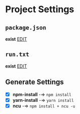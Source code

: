 # Project Settings
## `package.json`
**exist** [EDIT]()
## `run.txt`
**exist** [EDIT]()
## Generate Settings
 - [x] **npm-install** -=> `npm install`
 - [x] **yarn-install** -=> `yarn install`
 - [x] **ncu** -=> `npm install + ncu -u`
